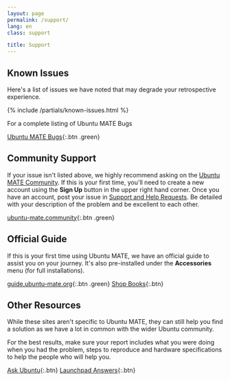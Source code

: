 ```yaml
---
layout: page
permalink: /support/
lang: en
class: support

title: Support
---
```



## Known Issues

Here's a list of issues we have noted that may degrade your retrospective experience.

{% include /partials/known-issues.html %}

For a complete listing of Ubuntu MATE Bugs

[Ubuntu MATE Bugs](https://bugs.launchpad.net/ubuntu-mate){:.btn .green}


## Community Support

If your issue isn't listed above, we highly recommend asking on the
[Ubuntu MATE Community](https://ubuntu-mate.community/). If this is your
first time, you'll need to create a new account using the **Sign Up**
button in the upper right hand corner. Once you have an account, post
your issue in [Support and Help Requests](https://ubuntu-mate.community/c/support/10). Be detailed with
your description of the problem and be excellent to each other.

[ubuntu-mate.community](https://ubuntu-mate.community){:.btn .green}


## Official Guide

If this is your first time using Ubuntu MATE, we have an official guide to
assist you on your journey. It's also pre-installed under the **Accessories**
menu (for full installations).

[guide.ubuntu-mate.org](https://guide.ubuntu-mate.org){:.btn .green}
[Shop Books](/shop/books/){:.btn}


## Other Resources

While these sites aren't specific to Ubuntu MATE, they can still help
you find a solution as we have a lot in common with the wider Ubuntu community.

For the best results, make sure your report includes what you
were doing when you had the problem, steps to reproduce and hardware specifications
to help the people who will help you.

[Ask Ubuntu](https://askubuntu.com){:.btn}
[Launchpad Answers](https://answers.launchpad.net/){:.btn}
